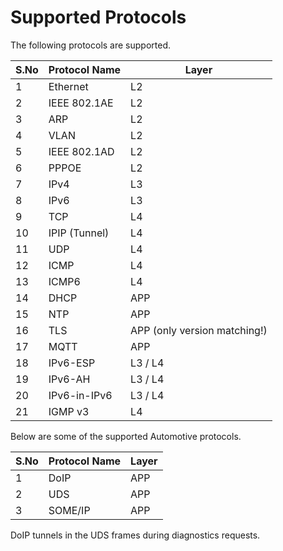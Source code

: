 # Supported Protocols

The following protocols are supported.

| S.No | Protocol Name | Layer |
|------|---------------|-------|
| 1 | Ethernet | L2 |
| 2 | IEEE 802.1AE | L2 |
| 3 | ARP | L2 |
| 4 | VLAN | L2 |
| 5 | IEEE 802.1AD | L2 |
| 6 | PPPOE | L2 |
| 7 | IPv4 | L3 |
| 8 | IPv6 | L3 |
| 9 | TCP | L4 |
| 10 | IPIP (Tunnel) | L4 |
| 11 | UDP | L4 |
| 12 | ICMP | L4 |
| 13 | ICMP6 | L4 |
| 14 | DHCP | APP |
| 15 | NTP | APP |
| 16 | TLS | APP (only version matching!) |
| 17 | MQTT | APP |
| 18 | IPv6-ESP | L3 / L4 |
| 19 | IPv6-AH | L3 / L4 |
| 20 | IPv6-in-IPv6 | L3 / L4 |
| 21 | IGMP v3 | L4 |

Below are some of the supported Automotive protocols.

| S.No | Protocol Name | Layer |
|------|---------------|-------|
| 1 | DoIP | APP |
| 2 | UDS | APP |
| 3 | SOME/IP | APP |

DoIP tunnels in the UDS frames during diagnostics requests.



